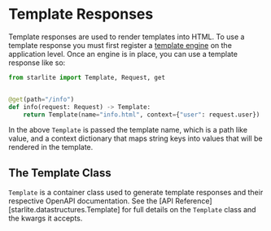# Template Responses

Template responses are used to render templates into HTML. To use a template response you must first register
a [template engine](../16-templating.md#template-engines) on the application level. Once an engine is in place, you can use a template
response like so:

```python
from starlite import Template, Request, get


@get(path="/info")
def info(request: Request) -> Template:
    return Template(name="info.html", context={"user": request.user})
```

In the above `Template` is passed the template name, which is a path like value, and a context dictionary that maps
string keys into values that will be rendered in the template.

## The Template Class

`Template` is a container class used to generate template responses and their respective OpenAPI documentation.
See the [API Reference][starlite.datastructures.Template] for full details on the `Template` class and the kwargs it accepts.
